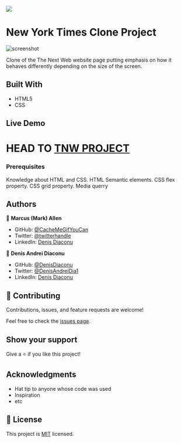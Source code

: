 ![](https://img.shields.io/badge/Microverse-blueviolet)

# New York Times Clone Project

![screenshot](https://raw.githubusercontent.com/denisdiaconu/Project1/test_project/screenshot2.png)

Clone of the The Next Web website page putting emphasis on how it behaves differently depending on the size of the screen.

## Built With

- HTML5
- CSS


## Live Demo

HEAD TO
[TNW PROJECT](https://denisdiaconu.github.io/TNW-Project/)
=======





### Prerequisites
Knowledge about HTML and CSS.
HTML Semantic elements.
CSS flex property.
CSS grid property.
Media querry




## Authors

👤 **Marcus (Mark) Allen**

- GitHub: [@CacheMeGifYouCan](https://github.com/githubhandle)
- Twitter: [@twitterhandle](https://twitter.com/twitterhandle)
- LinkedIn: [Denis Diaconu](https://linkedin.com/linkedinhandle)

👤 **Denis Andrei Diaconu**

- GitHub: [@DenisDiaconu](https://github.com/denisdiaconu)
- Twitter: [@DenisAndreiDia1](https://twitter.com/DenisAndreiDia1)
- LinkedIn: [Denis Diaconu](https://www.linkedin.com/in/denis-diaconu-1394091b7/)

## 🤝 Contributing

Contributions, issues, and feature requests are welcome!

Feel free to check the [issues page](issues/).

## Show your support

Give a ⭐️ if you like this project!

## Acknowledgments

- Hat tip to anyone whose code was used
- Inspiration
- etc

## 📝 License

This project is [MIT](https://choosealicense.com/licenses/mit/) licensed.
